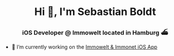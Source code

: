 <h1 align="center">Hi 👋, I'm Sebastian Boldt</h1>
<h3 align="center">iOS Developer @ Immowelt located in Hamburg ⛴</h3>

- 🔭 I’m currently working on the [Immowelt & Immonet iOS App](https://github.com/axel-springer-kugawana/iwt_ios-search)
